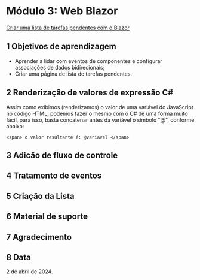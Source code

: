 # Módulo 3: Web Blazor

[Criar uma lista de tarefas pendentes com o Blazor](https://learn.microsoft.com/pt-br/training/modules/build-blazor-todo-list/)


## 1 Objetivos de aprendizagem

- Aprender a lidar com eventos de componentes e configurar associações de dados bidirecionais;
- Criar uma página de lista de tarefas pendentes.

## 2 Renderização de valores de expressão C#

Assim como exibimos (renderizamos) o valor de uma variável do JavaScript no código HTML, podemos fazer o mesmo com o C# de uma forma muito fácil, para isso, basta concatenar antes da variável o símbolo "@", conforme abaixo:

```cake
<span> o valor resultante é: @variavel </span>
```

## 3 Adicão de fluxo de controle

## 4 Tratamento de eventos

## 5 Criação da Lista

## 6 Material de suporte

## 7 Agradecimento

## 8 Data

2 de abril de 2024.
